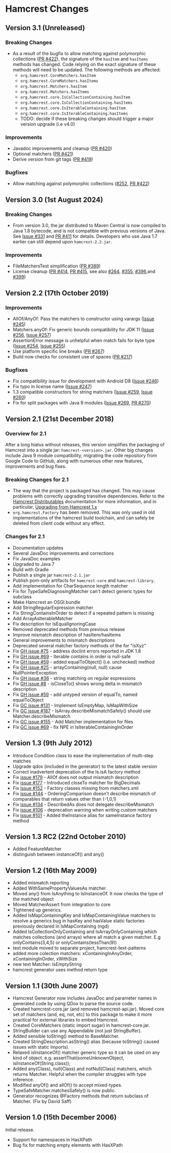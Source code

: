 # Hamcrest Changes

## Version 3.1 (Unreleased)

### Breaking Changes

* As a result of the bugfix to allow matching against polymorphic collections
([PR #422](https://github.com/hamcrest/JavaHamcrest/pull/422)), the signature of the
`hasItem` and `hasItems` methods has changed. Code relying on the exact signature of
these methods will need to be updated. The following methods are affected:
  * `org.hamcrest.CoreMatchers.hasItem`
  * `org.hamcrest.CoreMatchers.hasItems`
  * `org.hamcrest.Matchers.hasItem`
  * `org.hamcrest.Matchers.hasItems`
  * `org.hamcrest.core.IsCollectionContaining.hasItem`
  * `org.hamcrest.core.IsCollectionContaining.hasItems`
  * `org.hamcrest.core.IsIterableContaining.hasItem`
  * `org.hamcrest.core.IsIterableContaining.hasItems`
  * TODO: decide if these breaking changes should trigger a major version upgrade (i.e v4.0)

### Improvements

* Javadoc improvements and cleanup ([PR #420](https://github.com/hamcrest/JavaHamcrest/pull/420))
* Optional matchers ([PR #421](https://github.com/hamcrest/JavaHamcrest/pull/421))
* Derive version from git tags ([PR #419](https://github.com/hamcrest/JavaHamcrest/pull/419))

### Bugfixes

* Allow matching against polymorphic collections ([#252](https://github.com/hamcrest/JavaHamcrest/issues/252),
  [PR #422](https://github.com/hamcrest/JavaHamcrest/pull/422))

## Version 3.0 (1st August 2024)

### Breaking Changes

* From version 3.0, the jar distributed to Maven Central is now compiled to Java 1.8 bytecode,
  and is not compatible with previous versions of Java. See
  [Issue #331](https://github.com/hamcrest/JavaHamcrest/issues/331) and
  [PR #411](https://github.com/hamcrest/JavaHamcrest/issues/411) for details. Developers who use Java 1.7 earlier can still
  depend upon `hamcrest-2.2.jar`.

### Improvements

* FileMatchersTest simplification ([PR #389](https://github.com/hamcrest/JavaHamcrest/issues/389))
* License cleanup ([PR #414](https://github.com/hamcrest/JavaHamcrest/issues/414),
  [PR #415](https://github.com/hamcrest/JavaHamcrest/issues/415), see also
  [#264](https://github.com/hamcrest/JavaHamcrest/issues/264),
  [#355](https://github.com/hamcrest/JavaHamcrest/issues/355),
  [#396](https://github.com/hamcrest/JavaHamcrest/issues/396),and
  [#399](https://github.com/hamcrest/JavaHamcrest/issues/399))


## Version 2.2 (17th October 2019)

### Improvements

* AllOf/AnyOf: Pass the matchers to constructor using varargs ([Issue #245](https://github.com/hamcrest/JavaHamcrest/pull/245))
* Matchers.anyOf: Fix generic bounds compatibility for JDK 11 ([Issue #256](https://github.com/hamcrest/JavaHamcrest/issues/256), [Issue #257](https://github.com/hamcrest/JavaHamcrest/issues/257))
* AssertionError message is unhelpful when match fails for byte type ([Issue #254](https://github.com/hamcrest/JavaHamcrest/issues/254), [Issue #255](https://github.com/hamcrest/JavaHamcrest/issues/255))
* Use platform specific line breaks ([PR #267](https://github.com/hamcrest/JavaHamcrest/pull/267))
* Build now checks for consistent use of spaces ([PR #217](https://github.com/hamcrest/JavaHamcrest/pull/217))

### Bugfixes
* Fix compatibility issue for development with Android D8 ([Issue #246](https://github.com/hamcrest/JavaHamcrest/issues/246))
* Fix typo in license name ([Issue #247](https://github.com/hamcrest/JavaHamcrest/pull/247))
* 1.3 compatible constructors for string matchers ([Issue #259](https://github.com/hamcrest/JavaHamcrest/issues/259), [Issue #260](https://github.com/hamcrest/JavaHamcrest/issues/260))
* Fix for split packages with Java 9 modules ([Issue #269](https://github.com/hamcrest/JavaHamcrest/issues/269), [PR #270](https://github.com/hamcrest/JavaHamcrest/pull/270))


## Version 2.1 (21st December 2018)

### Overview for 2.1

After a long hiatus without releases, this version simplifies the packaging of
Hamcrest into a single jar: `hamcrest-<version>.jar`. Other big changes include
Java 9 module compatibility, migrating the code repository from Google Code to
GitHub, along with numerous other new features, improvements and bug fixes.

### Breaking Changes for 2.1

* The way that the project is packaged has changed. This may cause problems with
  correctly upgrading transitive dependencies. Refer to the
  [Hamcrest Distributables](http://hamcrest.org/JavaHamcrest/distributables.html)
  documentation for more information, and in particular,
  [Upgrading from Hamcrest 1.x](http://hamcrest.org/JavaHamcrest/distributables.html#upgrading-from-hamcrest-1.x)
* `org.hamcrest.Factory` has been removed. This was only used in old implementations
  of the hamcrest build toolchain, and can safely be deleted from client code without
  any effect.

### Changes for 2.1

* Documentation updates
* Several JavaDoc improvements and corrections
* Fix JavaDoc examples
* Upgraded to Java 7
* Build with Gradle
* Publish a single jar `hamcrest-2.1.jar`
* Publish pom-only artifacts for `hamcrest-core` and `hamcrest-library`.
* Add implementation for CharSequence length matcher
* Fix for TypeSafeDiagnosingMatcher can't detect generic types for subclass
* Make Hamcrest an OSGI bundle
* Add StringRegularExpression matcher
* Fix StringContainsInOrder to detect if a repeated pattern is missing
* Add ArrayAsIterableMatcher
* Fix description for IsEqualIgnoringCase
* Removed deprecated methods from previous release
* Improve mismatch description of hasItem/hasItems
* General improvements to mismatch descriptions
* Deprecated several matcher factory methods of the for "isXyz"
* Fix [GH issue #75](https://github.com/hamcrest/JavaHamcrest/issues/75) - address doclint errors reported in JDK 1.8
* Fix [GH issue #69](https://github.com/hamcrest/JavaHamcrest/issues/69) - Iterable contains in order is null-safe
* Fix [GH issue #59](https://github.com/hamcrest/JavaHamcrest/issues/59) - added equalToObject() (i.e. unchecked) method
* Fix [GH issue #25](https://github.com/hamcrest/JavaHamcrest/issues/25) - arrayContaining(null, null) cause NullPointerException
* Fix [GH issue #36](https://github.com/hamcrest/JavaHamcrest/issues/36) - string matching on regular expressions
* Fix [GH issue #8](https://github.com/hamcrest/JavaHamcrest/issues/8) - isCloseTo() shows wrong delta in mismatch description
* Fix [GH issue #59](https://github.com/hamcrest/JavaHamcrest/issues/59) - add untyped version of equalTo, named equalToObject
* Fix [GC issue #131](https://code.google.com/archive/p/hamcrest/issues/131) - Implement IsEmptyMap, IsMapWithSize
* Fix [GC issue #187](https://code.google.com/archive/p/hamcrest/issues/187) - IsArray.describeMismatchSafely() should use Matcher.describeMismatch
* Fix [GC issue #155](https://code.google.com/archive/p/hamcrest/issues/155) - Add Matcher implementation for files
* Fix [GC issue #69](https://code.google.com/archive/p/hamcrest/issues/69) - fix NPE in IsIterableContainingInOrder

## Version 1.3 (9th July 2012)

* Introduce Condition class to ease the implementation of multi-step matches
* Upgrade qdox (included in the generator) to the latest stable version
* Correct inadvertent deprecation of the Is.isA factory method
* Fix [issue #179](https://code.google.com/archive/p/hamcrest/issues/179) - AllOf does not output mismatch description
* Fix [issue #177](https://code.google.com/archive/p/hamcrest/issues/177) - Introduced closeTo matcher for BigDecimals
* Fix [issue #152](https://code.google.com/archive/p/hamcrest/issues/152) - Factory classes missing from matchers.xml
* Fix [issue #144](https://code.google.com/archive/p/hamcrest/issues/144) - OrderingComparison doesn't describe mismatch of comparables that return values other than (-1,0,1)
* Fix [issue #134](https://code.google.com/archive/p/hamcrest/issues/134) - DescribedAs does not delegate describeMismatch
* Fix [issue #106](https://code.google.com/archive/p/hamcrest/issues/106) - deprecation warning when writing custom matchers
* Fix [issue #101](https://code.google.com/archive/p/hamcrest/issues/101) - Added theInstance alias for sameInstance factory method

## Version 1.3 RC2 (22nd October 2010)

* Added FeatureMatcher
* distinguish between instanceOf() and any()

## Version 1.2 (16th May 2009)

* Added mismatch reporting
* Added WithSamePropertyValuesAs matcher
* Moved any() from IsAnything to IsInstanceOf. It now checks the type of the matched object
* Moved MatcherAssert from integration to core
* Tightened up generics.
* Added IsMapContainingKey and IsMapContainingValue matchers to resolve a
  generics bug in hasKey and hasValue static factories previously declared
  in IsMapContaining (ngd)
* Added IsCollectionOnlyContaining and IsArrayOnlyContaining which matches
  collections (and arrays) where all match a given matcher. E.g onlyContains(3,4,5)
  or onlyContains(lessThan(9))
* text module moved to separate project, hamcrest-text-patterns
* added more colection matchers: xContainingInAnyOrder, xContainingInOrder, xWithSize
* new text Matcher: IsEmptyString
* hamcrest generator uses method return type

## Version 1.1 (30th June 2007)

* Hamcrest Generator now includes JavaDoc and parameter names in generated code
  by using QDox to parse the source code.
* Created hamcrest-core.jar (and removed hamcrest-api.jar).
  Moved core set of matchers (and, eq, not, etc)
  to this package to make it more practical for external libraries
  to embed Hamcrest.
* Created CoreMatchers (static import sugar) in hamcrest-core.jar.
* StringBuilder can use any Appendable (not just StringBuffer).
* Added sensible toString() method to BaseMatcher.
* Created StringDescription.asString() alias (because toString() caused issues
  with static imports).
* Relaxed isInstanceOf() matcher generic type so it can be used on any kind of
  object. e.g. assertThat(someUnknownObject, isInstanceOf(String.class));
* Added any(Class<T>), null(Class<T>) and notNull(Class<T>) matchers, which returns
  Matcher<T>. Helpful when the compiler struggles with type inference.
* Modified anyOf() and allOf() to accept mixed-types.
* TypeSafeMatcher.matchesSafely() is now public.
* Generator recognizes @Factory methods that return subclass of Matcher.
  (Fix by David Saff)

## Version 1.0 (15th December 2006)

Initial release.

* Support for namespaces in HasXPath
* Bug fix for matching empty elements with HasXPath
